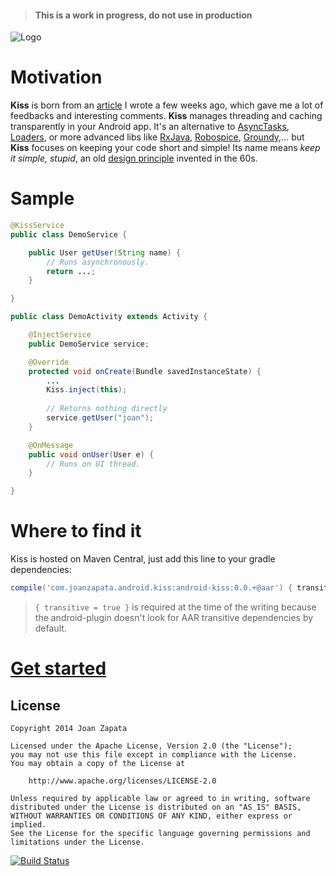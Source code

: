 > #### This is a work in progress, do not use in production

![Logo](https://raw.githubusercontent.com/JoanZapata/android-kiss/master/logo.png)

# Motivation

**Kiss** is born from an [article](http://blog.joanzapata.com/robust-architecture-for-an-android-app/) I wrote a few weeks ago, which gave me a lot of feedbacks and interesting comments. **Kiss** manages threading and caching transparently in your Android app. It's an alternative to [AsyncTasks](http://developer.android.com/reference/android/os/AsyncTask.html), [Loaders](http://developer.android.com/guide/components/loaders.html), or more advanced libs like [RxJava](https://github.com/Netflix/RxJava), [Robospice](https://github.com/stephanenicolas/robospice), [Groundy](https://github.com/telly/groundy),… but **Kiss** focuses on keeping your code short and simple! Its name means *keep it simple, stupid*, an old [design principle](http://en.wikipedia.org/wiki/KISS_principle) invented in the 60s.

# Sample

```java 
@KissService
public class DemoService {

    public User getUser(String name) {
        // Runs asynchronously.
        return ...;
    }

}
```

```java
public class DemoActivity extends Activity {

    @InjectService 
    public DemoService service;

    @Override 
    protected void onCreate(Bundle savedInstanceState) {
        ...
        Kiss.inject(this);
        
        // Returns nothing directly
        service.getUser("joan");
    }

    @OnMessage 
    public void onUser(User e) {
        // Runs on UI thread.
    }

}
```

# Where to find it

Kiss is hosted on Maven Central, just add this line to your gradle dependencies:

```groovy
compile('com.joanzapata.android.kiss:android-kiss:0.0.+@aar') { transitive = true }
```

> ```{ transitive = true }``` is required at the time of the writing because the android-plugin doesn't look for AAR transitive dependencies by default.

# [Get started](https://github.com/JoanZapata/android-kiss/wiki)

## License

```
Copyright 2014 Joan Zapata

Licensed under the Apache License, Version 2.0 (the "License");
you may not use this file except in compliance with the License.
You may obtain a copy of the License at

    http://www.apache.org/licenses/LICENSE-2.0

Unless required by applicable law or agreed to in writing, software
distributed under the License is distributed on an "AS IS" BASIS,
WITHOUT WARRANTIES OR CONDITIONS OF ANY KIND, either express or implied.
See the License for the specific language governing permissions and
limitations under the License.
```

[![Build Status](https://travis-ci.org/JoanZapata/android-kiss.svg?branch=master)](https://travis-ci.org/JoanZapata/android-kiss)
